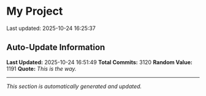 # My Project


Last updated: 2025-10-24 16:25:37























































































































































































































































































































































































































































































































































































































































































































































































































































































































































































































































































































































































































































































































































































































































































































































































































































































































































































































































































































































































































































































































































































































































































































































































































































































































































































































































































































































































































































































































































































































































































































































































































































































































































































































































































































































































































































## Auto-Update Information

**Last Updated:** 2025-10-24 16:51:49
**Total Commits:** 3120
**Random Value:** 1191
**Quote:** _This is the way._

---
_This section is automatically generated and updated._